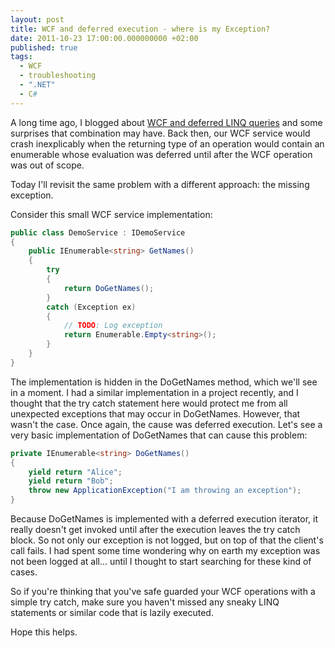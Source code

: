 ```yaml
---
layout: post
title: WCF and deferred execution - where is my Exception?
date: 2011-10-23 17:00:00.000000000 +02:00
published: true
tags:
  - WCF
  - troubleshooting
  - ".NET"
  - C#
---
```


A long time ago, I blogged about
<a href="/2010/09/deferred-linq-queries-in-wcf-services" target="_blank">WCF and
deferred LINQ queries</a> and some surprises that combination may have. Back
then, our WCF service would crash inexplicably when the returning type of an
operation would contain an enumerable whose evaluation was deferred until after
the WCF operation was out of scope.

Today I'll revisit the same problem with a different approach: the missing
exception.

Consider this small WCF service implementation:

```cs
public class DemoService : IDemoService
{
    public IEnumerable<string> GetNames()
    {
        try
        {
            return DoGetNames();
        }
        catch (Exception ex)
        {
            // TODO: Log exception
            return Enumerable.Empty<string>();
        }
    }
}
```

The implementation is hidden in the DoGetNames method, which we'll see in a
moment. I had a similar implementation in a project recently, and I thought that
the try catch statement here would protect me from all unexpected exceptions
that may occur in DoGetNames. However, that wasn't the case. Once again, the
cause was deferred execution. Let's see a very basic implementation of
DoGetNames that can cause this problem:

```cs
private IEnumerable<string> DoGetNames()
{
    yield return "Alice";
    yield return "Bob";
    throw new ApplicationException("I am throwing an exception");
}
```

Because DoGetNames is implemented with a deferred execution iterator, it really
doesn't get invoked until after the execution leaves the try catch block. So not
only our exception is not logged, but on top of that the client's call fails. I
had spent some time wondering why on earth my exception was not been logged at
all... until I thought to start searching for these kind of cases.

So if you're thinking that you've safe guarded your WCF operations with a simple
try catch, make sure you haven't missed any sneaky LINQ statements or similar
code that is lazily executed.

Hope this helps.
